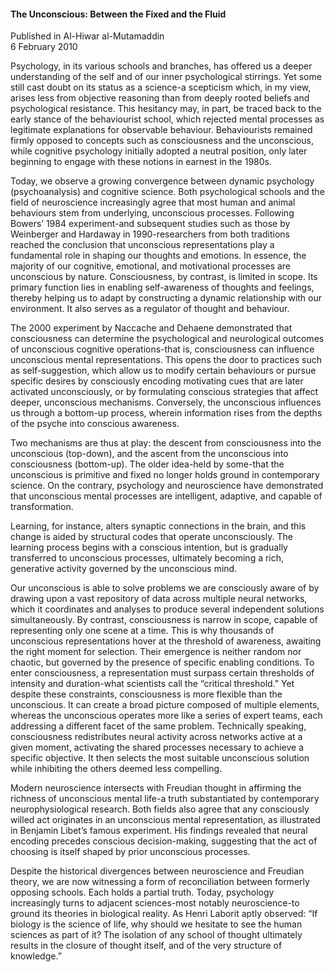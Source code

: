 <h4>The Unconscious: Between the Fixed and the Fluid</h4>


Published in Al-Hiwar al-Mutamaddin
<br>
6 February 2010


Psychology, in its various schools and branches, has offered us a deeper understanding of the self and of our inner psychological stirrings. Yet some still cast doubt on its status as a science-a scepticism which, in my view, arises less from objective reasoning than from deeply rooted beliefs and psychological resistance. This hesitancy may, in part, be traced back to the early stance of the behaviourist school, which rejected mental processes as legitimate explanations for observable behaviour. Behaviourists remained firmly opposed to concepts such as consciousness and the unconscious, while cognitive psychology initially adopted a neutral position, only later beginning to engage with these notions in earnest in the 1980s.

Today, we observe a growing convergence between dynamic psychology (psychoanalysis) and cognitive science. Both psychological schools and the field of neuroscience increasingly agree that most human and animal behaviours stem from underlying, unconscious processes. Following Bowers’ 1984 experiment-and subsequent studies such as those by Weinberger and Hardaway in 1990-researchers from both traditions reached the conclusion that unconscious representations play a fundamental role in shaping our thoughts and emotions. In essence, the majority of our cognitive, emotional, and motivational processes are unconscious by nature. Consciousness, by contrast, is limited in scope. Its primary function lies in enabling self-awareness of thoughts and feelings, thereby helping us to adapt by constructing a dynamic relationship with our environment. It also serves as a regulator of thought and behaviour.

The 2000 experiment by Naccache and Dehaene demonstrated that consciousness can determine the psychological and neurological outcomes of unconscious cognitive operations-that is, consciousness can influence unconscious mental representations. This opens the door to practices such as self-suggestion, which allow us to modify certain behaviours or pursue specific desires by consciously encoding motivating cues that are later activated unconsciously, or by formulating conscious strategies that affect deeper, unconscious mechanisms. Conversely, the unconscious influences us through a bottom-up process, wherein information rises from the depths of the psyche into conscious awareness.

Two mechanisms are thus at play: the descent from consciousness into the unconscious (top-down), and the ascent from the unconscious into consciousness (bottom-up). The older idea-held by some-that the unconscious is primitive and fixed no longer holds ground in contemporary science. On the contrary, psychology and neuroscience have demonstrated that unconscious mental processes are intelligent, adaptive, and capable of transformation.

Learning, for instance, alters synaptic connections in the brain, and this change is aided by structural codes that operate unconsciously. The learning process begins with a conscious intention, but is gradually transferred to unconscious processes, ultimately becoming a rich, generative activity governed by the unconscious mind.

Our unconscious is able to solve problems we are consciously aware of by drawing upon a vast repository of data across multiple neural networks, which it coordinates and analyses to produce several independent solutions simultaneously. By contrast, consciousness is narrow in scope, capable of representing only one scene at a time. This is why thousands of unconscious representations hover at the threshold of awareness, awaiting the right moment for selection. Their emergence is neither random nor chaotic, but governed by the presence of specific enabling conditions. To enter consciousness, a representation must surpass certain thresholds of intensity and duration-what scientists call the “critical threshold.” Yet despite these constraints, consciousness is more flexible than the unconscious. It can create a broad picture composed of multiple elements, whereas the unconscious operates more like a series of expert teams, each addressing a different facet of the same problem. Technically speaking, consciousness redistributes neural activity across networks active at a given moment, activating the shared processes necessary to achieve a specific objective. It then selects the most suitable unconscious solution while inhibiting the others deemed less compelling.

Modern neuroscience intersects with Freudian thought in affirming the richness of unconscious mental life-a truth substantiated by contemporary neurophysiological research. Both fields also agree that any consciously willed act originates in an unconscious mental representation, as illustrated in Benjamin Libet’s famous experiment. His findings revealed that neural encoding precedes conscious decision-making, suggesting that the act of choosing is itself shaped by prior unconscious processes.

Despite the historical divergences between neuroscience and Freudian theory, we are now witnessing a form of reconciliation between formerly opposing schools. Each holds a partial truth. Today, psychology increasingly turns to adjacent sciences-most notably neuroscience-to ground its theories in biological reality. As Henri Laborit aptly observed: “If biology is the science of life, why should we hesitate to see the human sciences as part of it? The isolation of any school of thought ultimately results in the closure of thought itself, and of the very structure of knowledge.”
